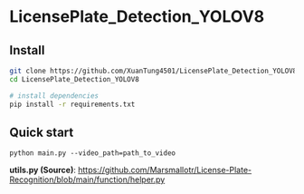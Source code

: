 # LicensePlate_Detection_YOLOV8
## Install
```bash
git clone https://github.com/XuanTung4501/LicensePlate_Detection_YOLOV8.git
cd LicensePlate_Detection_YOLOV8

# install dependencies
pip install -r requirements.txt
```

## Quick start
```
python main.py --video_path=path_to_video
```
**utils.py (Source)**: https://github.com/Marsmallotr/License-Plate-Recognition/blob/main/function/helper.py


